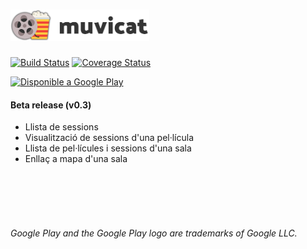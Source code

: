 # <img alt="Muvicat" src="https://raw.githubusercontent.com/ArnauBlanch/muvicat/master/logo_readme.png" height="50" />

[![Build Status](https://travis-ci.org/ArnauBlanch/muvicat.svg?branch=master)](https://travis-ci.org/ArnauBlanch/muvicat)
[![Coverage Status](https://coveralls.io/repos/github/ArnauBlanch/muvicat/badge.svg?branch=master)](https://coveralls.io/github/ArnauBlanch/muvicat?branch=master)


<a href='https://play.google.com/store/apps/details?id=xyz.arnau.muvicat&pcampaignid=MKT-Other-global-all-co-prtnr-py-PartBadge-Mar2515-1'><img width="200" alt='Disponible a Google Play' src='https://play.google.com/intl/en_us/badges/images/generic/ca_badge_web_generic.png'/></a>
#### Beta release (v0.3)
- Llista de sessions
- Visualització de sessions d'una pel·lícula
- Llista de pel·lícules i sessions d'una sala
- Enllaç a mapa d'una sala

<br/><br/><br/><br/>

###### *Google Play and the Google Play logo are trademarks of Google LLC.*
